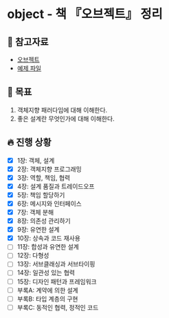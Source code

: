 # object - 책 『오브젝트』 정리

## 📘 참고자료

- [오브젝트](https://book.naver.com/bookdb/book_detail.nhn?bid=15007773)
- [예제 파일](https://github.com/eternity-oop/object)

## 🧸 목표
1. 객체지향 패러다임에 대해 이해한다.
2. 좋은 설계란 무엇인가에 대해 이해한다.

## 🔥 진행 상황
- [X] 1장: 객체, 설계
- [X] 2장: 객체지향 프로그래밍
- [X] 3장: 역할, 책임, 협력
- [X] 4장: 설계 품질과 트레이드오프
- [X] 5장: 책임 할당하기
- [X] 6장: 메시지와 인터페이스
- [X] 7장: 객체 분해
- [X] 8장: 의존성 관리하기
- [X] 9장: 유연한 설계
- [X] 10장: 상속과 코드 재사용
- [ ] 11장: 합성과 유연한 설계
- [ ] 12장: 다형성
- [ ] 13장: 서브클래싱과 서브타이핑
- [ ] 14장: 일관성 있는 협력
- [ ] 15장: 디자인 패턴과 프레임워크
- [ ] 부록A: 계약에 의한 설계
- [ ] 부록B: 타입 계층의 구현
- [ ] 부록C: 동적인 협력, 정적인 코드
